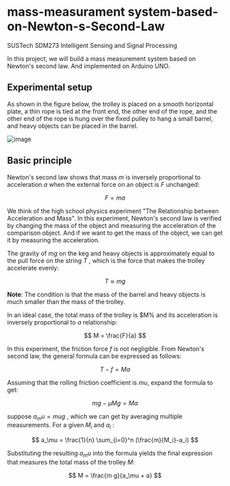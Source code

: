 # mass-measurament system-based-on-Newton-s-Second-Law
SUSTech SDM273 Intelligent Sensing and Signal Processing

In this project, we will build a mass measurement system based on Newton's second law. And implemented on Arduino UNO.

## Experimental setup

As shown in the figure below, the trolley is placed on a smooth horizontal plate, a thin rope is tied at the front end, the other end of the rope, and the other end of the rope is hung over the fixed pulley to hang a small barrel, and heavy objects can be placed in the barrel.

![image](https://user-images.githubusercontent.com/117464811/232413380-7defca28-a844-4ccb-a46d-6de98be35083.png)

## Basic principle

Newton's second law shows that mass $m$ is inversely proportional to acceleration $a$ when the external force on an object is $F$ unchanged:

$$
F = ma
$$

We think of the high school physics experiment "The Relationship between Acceleration and Mass". In this experiment, Newton's second law is verified by changing the mass of the object and measuring the acceleration of the comparison object. And if we want to get the mass of the object, we can get it by measuring the acceleration.

The gravity of $mg$ on the keg and heavy objects is approximately equal to the pull force on the string $T$ , which is the force that makes the trolley accelerate evenly:

$$
T \approx mg
$$

**Note**: The condition is that the mass of the barrel and heavy objects is much smaller than the mass of the trolley.

In an ideal case, the total mass of the trolley is $M% and its acceleration is inversely proportional to $a$ relationship:

$$
M = \frac{F}{a}
$$

In this experiment, the friction force $f$ is not negligible. From Newton's second law, the general formula can be expressed as follows:

$$
T - f = M a
$$

Assuming that the rolling friction coefficient is $mu$, expand the formula to get:

$$
m g - \mu M g = M a
$$

suppose $a_mu = mu g$ , which we can get by averaging multiple measurements. For a given $M_i$ and $a_i$ :

$$
a_\mu = \frac{1}{n} \sum_{i=0}^n (\frac{m}{M_i}-a_i)
$$

Substituting the resulting $a_mu$ into the formula yields the final expression that measures the total mass of the trolley $M$:

$$
M = \frac{m g}{a_\mu + a}
$$






